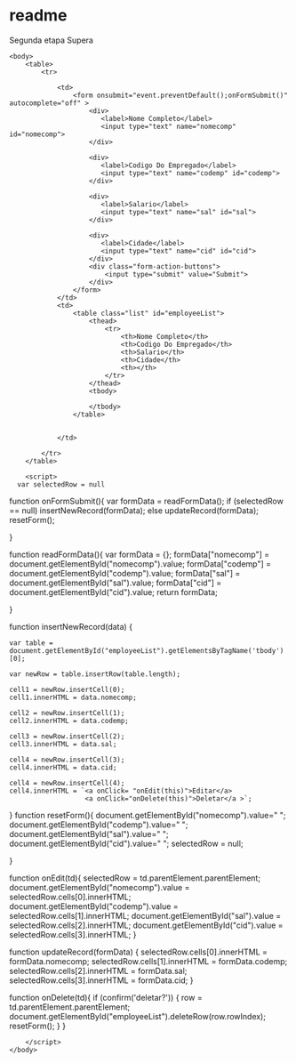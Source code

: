 # readme
Segunda etapa Supera


<!DOCTYPE html>
<html>
 <head>

<style>
    body > table{
    width: 80%;
}

table{
    border-collapse: collapse;
}
table.list{
    width:100%;
}

td, th {
    border: 1px solid #dddddd;
    text-align: left;
    padding: 8px;
}
tr:nth-child(even),table.list thead>tr {
    background-color: #dddddd;
}

input[type=text], input[type=number] {
    width: 100%;
    padding: 12px 20px;
    margin: 8px 0;
    display: inline-block;
    border: 1px solid #ccc;
    border-radius: 4px;
    box-sizing: border-box;
}

input[type=submit]{
    width: 30%;
    background-color: #ddd;
    color: #000;
    padding: 14px 20px;
    margin: 8px 0;
    border: none;
    border-radius: 4px;
    cursor: pointer;
}

form div.form-action-buttons{
    text-align: right;
}

a{
    cursor: pointer;
    text-decoration: underline;
    color: #0000ee;
    margin-right: 4px;
}

label.validation-error{
    color:   red;
    margin-left: 5px;
}

.hide{
    display:none;
</style>

</head>

	<body> 
		<table>
			<tr>

				<td>
					<form onsubmit="event.preventDefault();onFormSubmit()" autocomplete="off" >
						<div>
						   <label>Nome Completo</label>
						   <input type="text" name="nomecomp" id="nomecomp">
                        </div>

                        <div>
						   <label>Codigo Do Empregado</label>
						   <input type="text" name="codemp" id="codemp">
                        </div>

                        <div>
						   <label>Salario</label>
						   <input type="text" name="sal" id="sal">
                        </div>

                        <div>
						   <label>Cidade</label>
						   <input type="text" name="cid" id="cid">
                        </div>
                        <div class="form-action-buttons">
                        	<input type="submit" value="Submit">
                        </div>
                    </form>
				</td>
                <td>
                    <table class="list" id="employeeList">
                    	<thead>
                    		<tr>
                    			<th>Nome Completo</th>
                    			<th>Codigo Do Empregado</th>
                    			<th>Salario</th>
                    			<th>Cidade</th>
                    			<th></th>                    			                    					
                    		</tr>
                    	</thead>
                    	<tbody>
                    		
                    	</tbody>
                    </table>
				

				</td>	

            </tr>
		</table>

		<script>
      var selectedRow = null


function  onFormSubmit(){
    var formData = readFormData();
        if (selectedRow == null)
            insertNewRecord(formData);
        else
                updateRecord(formData);
            resetForm();
    
}

function readFormData(){
    var formData = {};
    formData["nomecomp"] = document.getElementById("nomecomp").value;
    formData["codemp"] = document.getElementById("codemp").value;
    formData["sal"] = document.getElementById("sal").value;
    formData["cid"] = document.getElementById("cid").value;
    return formData;

}

function insertNewRecord(data) {

    var table = document.getElementById("employeeList").getElementsByTagName('tbody')[0];

    var newRow = table.insertRow(table.length);

    cell1 = newRow.insertCell(0);
    cell1.innerHTML = data.nomecomp;

    cell2 = newRow.insertCell(1);
    cell2.innerHTML = data.codemp;

    cell3 = newRow.insertCell(2);
    cell3.innerHTML = data.sal;

    cell4 = newRow.insertCell(3);
    cell4.innerHTML = data.cid;

    cell4 = newRow.insertCell(4);
    cell4.innerHTML = `<a onClick= "onEdit(this)">Editar</a> 
                       <a onClick="onDelete(this)">Deletar</a >`;



}
function resetForm(){
document.getElementById("nomecomp").value=" ";
document.getElementById("codemp").value=" ";
document.getElementById("sal").value=" ";
document.getElementById("cid").value=" ";
selectedRow = null;


}

function onEdit(td){
    selectedRow = td.parentElement.parentElement;
    document.getElementById("nomecomp").value = selectedRow.cells[0].innerHTML;
    document.getElementById("codemp").value = selectedRow.cells[1].innerHTML;
    document.getElementById("sal").value = selectedRow.cells[2].innerHTML;
    document.getElementById("cid").value = selectedRow.cells[3].innerHTML;
} 

function updateRecord(formData) {
    selectedRow.cells[0].innerHTML = formData.nomecomp;
    selectedRow.cells[1].innerHTML = formData.codemp;
    selectedRow.cells[2].innerHTML = formData.sal;
    selectedRow.cells[3].innerHTML = formData.cid;
}

function onDelete(td){
    if (confirm('deletar?')) {
        row = td.parentElement.parentElement;
        document.getElementById("employeeList").deleteRow(row.rowIndex);
        resetForm();
    }
}

      
        </script>
	</body>
</html>
